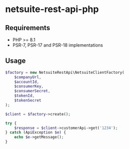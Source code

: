 # netsuite-rest-api-php

## Requirements
- PHP >= 8.1
- PSR-7, PSR-17 and PSR-18 implementations

## Usage

```php
$factory = new NetsuiteRestApi\NetsuiteClientFactory(
    $companyUrl,
    $accountId,
    $consumerKey,
    $consumerSecret,
    $tokenId,
    $tokenSecret
);

$client = $factory->create();

try {
    $response = $client->customerApi->get('1234');
} catch (ApiException $e) {
    echo $e->getMessage();
}
```